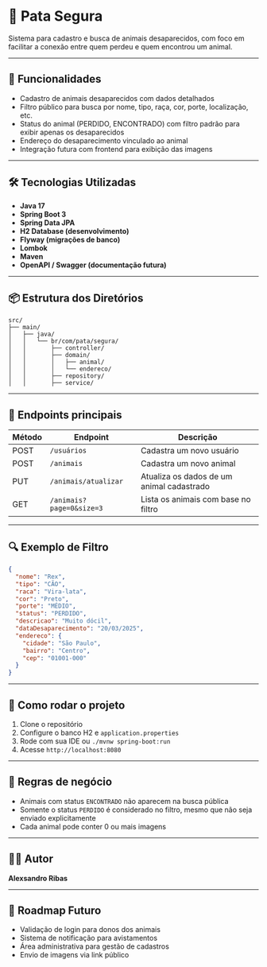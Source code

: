 # 🐾 Pata Segura

Sistema para cadastro e busca de animais desaparecidos, com foco em facilitar a conexão entre quem perdeu e quem encontrou um animal.

---

## 🚀 Funcionalidades

- Cadastro de animais desaparecidos com dados detalhados
- Filtro público para busca por nome, tipo, raça, cor, porte, localização, etc.
- Status do animal (PERDIDO, ENCONTRADO) com filtro padrão para exibir apenas os desaparecidos
- Endereço do desaparecimento vinculado ao animal
- Integração futura com frontend para exibição das imagens

---

## 🛠️ Tecnologias Utilizadas

- **Java 17**
- **Spring Boot 3**
- **Spring Data JPA**
- **H2 Database (desenvolvimento)**
- **Flyway (migrações de banco)**
- **Lombok**
- **Maven**
- **OpenAPI / Swagger (documentação futura)**

---

## 📦 Estrutura dos Diretórios

```
src/
├── main/
│   ├── java/
│   │   └── br/com/pata/segura/
│   │       ├── controller/
│   │       ├── domain/
│   │       │   ├── animal/
│   │       │   └── endereco/
│   │       ├── repository/
│   │       ├── service/
```

---

## 📄 Endpoints principais

| Método | Endpoint                     | Descrição                               |
|--------|------------------------------|------------------------------------------|
| POST   | `/usuários`                  | Cadastra um novo usuário                |
| POST   | `/animais`                   | Cadastra um novo animal                 |
| PUT    | `/animais/atualizar`         | Atualiza os dados de um animal cadastrado |
| GET    | `/animais?page=0&size=3`     | Lista os animais com base no filtro |

---

## 🔍 Exemplo de Filtro

```json
{
  "nome": "Rex",
  "tipo": "CÃO",
  "raca": "Vira-lata",
  "cor": "Preto",
  "porte": "MÉDIO",
  "status": "PERDIDO",
  "descricao": "Muito dócil",
  "dataDesaparecimento": "20/03/2025",
  "endereco": {
    "cidade": "São Paulo",
    "bairro": "Centro",
    "cep": "01001-000"
  }
}
```

---

## 🧪 Como rodar o projeto

1. Clone o repositório
2. Configure o banco H2 e `application.properties`
3. Rode com sua IDE ou `./mvnw spring-boot:run`
4. Acesse `http://localhost:8080`

---

## 🧱 Regras de negócio

- Animais com status `ENCONTRADO` não aparecem na busca pública
- Somente o status `PERDIDO` é considerado no filtro, mesmo que não seja enviado explicitamente
- Cada animal pode conter 0 ou mais imagens

---

## 👨‍💻 Autor

**Alexsandro Ribas**  

---

## 📌 Roadmap Futuro

- Validação de login para donos dos animais
- Sistema de notificação para avistamentos
- Área administrativa para gestão de cadastros
- Envio de imagens via link público
